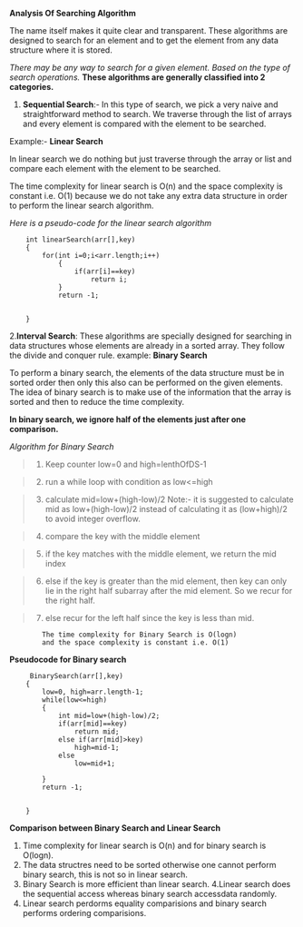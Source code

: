 **Analysis Of Searching Algorithm**

The name itself makes it quite clear and transparent.
These algorithms are designed to search for an element and to get the element from any  data structure where it is stored.

*There may be any way to search for a given element. Based on the type of search operations.*
**These algorithms are generally classified into 2 categories.**


1. **Sequential Search**:- In this type of search, we pick a very naive and straightforward method to search.
 		       We traverse through the list of arrays and every element is compared with the element to be searched.

Example:- **Linear Search**

In linear search we do nothing but just traverse through the array or list and compare each element with the element to be searched.

The time complexity for linear search is O(n) and the space complexity is constant i.e. O(1) because we do not take any extra data structure in order to perform the linear search algorithm.


*Here is a pseudo-code for the linear search algorithm*
		


		int linearSearch(arr[],key)
		{
			for(int i=0;i<arr.length;i++)
				{
					if(arr[i]==key)
						return i;
				}
				return -1;


		} 




2.**Interval Search**: These algorithms are specially designed for searching in data structures whose elements are already in a sorted array. They follow the divide and conquer rule. 
example: **Binary Search**


To perform a binary search, the elements of the data structure must be in sorted order then only this also can be performed on the given elements.
The idea of binary search is to make use of the information that the array is sorted and then to reduce the time complexity.

**In binary search, we ignore half of the elements just after one comparison.**


*Algorithm for Binary Search*



	
>	1. Keep counter low=0 and high=lenthOfDS-1

> 2. run a while loop with condition as low<=high

> 3. calculate mid=low+(high-low)/2
		Note:- it is suggested to calculate mid as low+(high-low)/2 instead of calculating it as (low+high)/2 to avoid integer overflow.

> 4. compare the key with the middle element

> 5. if the key matches with the middle element, we return the mid index

> 6. else if the key is greater than the mid element, then key can only lie in the right half subarray after the mid element. So we recur for the right half.

> 7. else recur for the left half since the key is less than mid.

			The time complexity for Binary Search is O(logn)
			and the space complexity is constant i.e. O(1)


	





















**Pseudocode for Binary search**


		 BinarySearch(arr[],key)
		{
			low=0, high=arr.length-1;
			while(low<=high)
			{
				int mid=low+(high-low)/2;
				if(arr[mid]==key)
					return mid;
				else if(arr[mid]>key)
					high=mid-1;
				else
					low=mid+1;

			}
			return -1;


		}

**Comparison between Binary Search and Linear Search**

1. Time complexity for linear search is O(n) and for binary search is O(logn).
2. The data structres need to be sorted otherwise one cannot perform binary search, this is not so in linear search.
3. Binary Search is more efficient than linear search.
4.Linear search does the sequential access whereas binary search accessdata randomly.
5. Linear search perdorms equality comparisions and binary search performs ordering comparisions.
